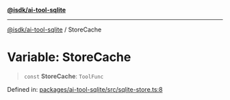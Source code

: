 [**@isdk/ai-tool-sqlite**](../README.md)

***

[@isdk/ai-tool-sqlite](../globals.md) / StoreCache

# Variable: StoreCache

> `const` **StoreCache**: `ToolFunc`

Defined in: [packages/ai-tool-sqlite/src/sqlite-store.ts:8](https://github.com/isdk/ai-tool-sqlite.js/blob/c1f93cc644540f56cbb285ca005c0983e0b3e224/src/sqlite-store.ts#L8)
